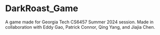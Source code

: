 # DarkRoast_Game
A game made for Georgia Tech CS6457 Summer 2024 session. Made in collaboration with Eddy Gao, Patrick Connor, Qing Yang, and Jiajia Chen.
